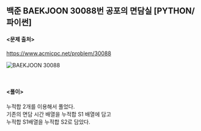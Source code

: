 ## 백준 BAEKJOON 30088번 공포의 면담실 [PYTHON/파이썬]

#### <문제 출처><br>
https://www.acmicpc.net/problem/30088

![BAEKJOON 30088](https://blog.kakaocdn.net/dn/bxjtWb/btsAyNrYLjp/SHqFItQWrclwPS8EQTbPKK/img.png)

<br>

#### <풀이><br>

누적합 2개를 이용해서 풀었다.  
기존의 면담 시간 배열을 누적합 S1 배열에 담고  
누적합 S1배열을 누적합 S2로 담았다.  